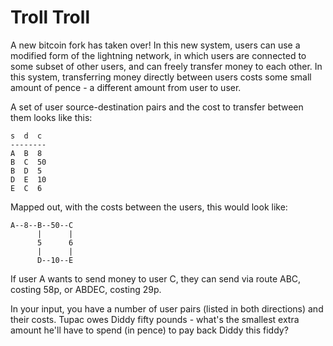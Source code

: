 Troll Troll
===========

A new bitcoin fork has taken over! In this new system, users can
use a modified form of the lightning network, in which users are
connected to some subset of other users, and can freely transfer
money to each other. In this system, transferring money directly
between users costs some small amount of pence - a different amount
from user to user.

A set of user source-destination pairs and the cost to transfer
between them looks like this:


    s  d  c
    --------
    A  B  8
    B  C  50
    B  D  5
    D  E  10
    E  C  6


Mapped out, with the costs between the users, this would look like:


    A--8--B--50--C
          |      |
          5      6
          |      |
          D--10--E


If user A wants to send money to user C, they can send via route
ABC, costing 58p, or ABDEC, costing 29p.

In your input, you have a number of user pairs (listed in both
directions) and their costs. Tupac owes Diddy fifty pounds - what's
the smallest extra amount he'll have to spend (in pence) to pay
back Diddy this fiddy?
